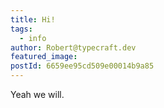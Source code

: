 ```yaml
---
title: Hi!
tags:
  - info
author: Robert@typecraft.dev
featured_image: 
postId: 6659ee95cd509e00014b9a85
---
```



Yeah we will.
